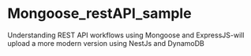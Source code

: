 # Mongoose_restAPI_sample
Understanding REST API workflows using Mongoose and ExpressJS-will upload a more modern version using NestJs and DynamoDB
